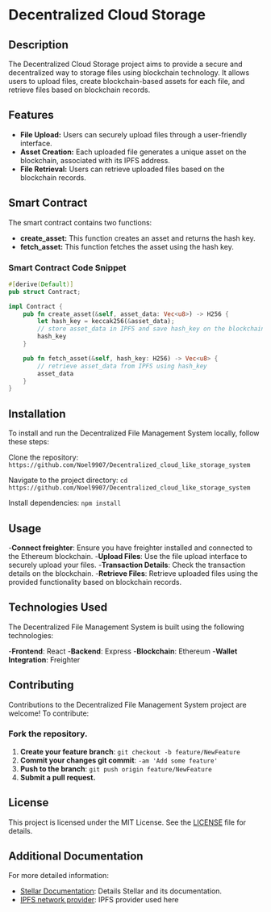 # Decentralized Cloud Storage

## Description
The Decentralized Cloud Storage project aims to provide a secure and decentralized way to storage files using blockchain technology. It allows users to upload files, create blockchain-based assets for each file, and retrieve files based on blockchain records.

## Features
- **File Upload:** Users can securely upload files through a user-friendly interface.
- **Asset Creation:** Each uploaded file generates a unique asset on the blockchain, associated with its IPFS address.
- **File Retrieval:** Users can retrieve uploaded files based on the blockchain records.

## Smart Contract
The smart contract contains two functions:
- **create_asset:** This function creates an asset and returns the hash key.
- **fetch_asset:** This function fetches the asset using the hash key.

### Smart Contract Code Snippet
```rust
#[derive(Default)]
pub struct Contract;

impl Contract {
    pub fn create_asset(&self, asset_data: Vec<u8>) -> H256 {
        let hash_key = keccak256(&asset_data);
        // store asset_data in IPFS and save hash_key on the blockchain
        hash_key
    }

    pub fn fetch_asset(&self, hash_key: H256) -> Vec<u8> {
        // retrieve asset_data from IPFS using hash_key
        asset_data
    }
}

```
## Installation
To install and run the Decentralized File Management System locally, follow these steps:

Clone the repository:  `https://github.com/Noel9907/Decentralized_cloud_like_storage_system`

Navigate to the project directory: `cd https://github.com/Noel9907/Decentralized_cloud_like_storage_system`

Install dependencies: `npm install`


## Usage
-**Connect freighter**: Ensure you have freighter installed and connected to the Ethereum blockchain.
-**Upload Files**: Use the file upload interface to securely upload your files.
-**Transaction Details**: Check the transaction details on the blockchain.
-**Retrieve Files**: Retrieve uploaded files using the provided functionality based on blockchain records.

## Technologies Used
The Decentralized File Management System is built using the following technologies:

-**Frontend**: React
-**Backend**: Express
-**Blockchain**: Ethereum
-**Wallet Integration**: Freighter 

## Contributing
Contributions to the Decentralized File Management System project are welcome! To contribute:

### Fork the repository.
1. **Create your feature branch**: `git checkout -b feature/NewFeature`
2. **Commit your changes git commit**: `-am 'Add some feature'`
3. **Push to the branch**: `git push origin feature/NewFeature`
5. **Submit a pull request.**

## License
This project is licensed under the MIT License. See the [LICENSE](LICENSE) file for details.

## Additional Documentation
For more detailed information:
- [Stellar Documentation](https://developers.stellar.org/docs): Details Stellar and its documentation.
- [IPFS network provider](https://www.pinata.cloud/): IPFS provider used here
